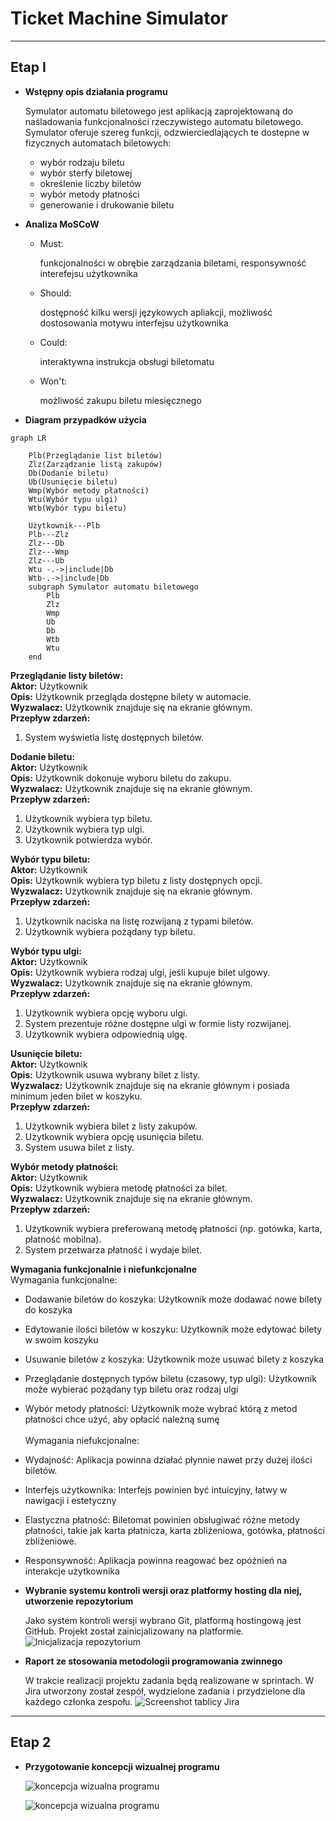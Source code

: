 # Ticket Machine Simulator
***
## Etap I

- **Wstępny opis działania programu**

    Symulator automatu biletowego jest aplikacją zaprojektowaną do naśladowania funkcjonalności rzeczywistego automatu 
    biletowego. Symulator oferuje szereg funkcji, odzwierciedlających te dostepne w fizycznych automatach biletowych:
  - wybór rodzaju biletu
  - wybór sterfy biletowej
  - określenie liczby biletów
  - wybór metody płatności
  - generowanie i drukowanie biletu


- **Analiza MoSCoW**
  - Must:
  
    funkcjonalności w obrębie zarządzania biletami, responsywność interefejsu użytkownika
  - Should:
  
    dostępność kilku wersji językowych apliakcji, możliwość dostosowania motywu interfejsu użytkownika 
  - Could:

    interaktywna instrukcja obsługi biletomatu
  - Won't:

    możliwość zakupu biletu miesięcznego 


- **Diagram przypadków użycia**<br>
        
```mermaid
graph LR
    
    Plb(Przeglądanie list biletów)
    Zlz(Zarządzanie listą zakupów)
    Db(Dodanie biletu)
    Ub(Usunięcie biletu)
    Wmp(Wybór metody płatności)
    Wtu(Wybór typu ulgi)
    Wtb(Wybór typu biletu)
    
    Użytkownik---Plb
    Plb---Zlz
    Zlz---Db
    Zlz---Wmp
    Zlz---Ub
    Wtu -.->|include|Db
    Wtb-.->|include|Db
    subgraph Symulator automatu biletowego
        Plb
        Zlz
        Wmp
        Ub
        Db
        Wtb
        Wtu
    end
```
**Przeglądanie listy biletów:**
<br>
**Aktor:** Użytkownik<br>
**Opis:** Użytkownik przegląda dostępne bilety w automacie.<br>
**Wyzwalacz:** Użytkownik znajduje się na ekranie głównym.<br>
**Przepływ zdarzeń:**<br>
1. System wyświetla listę dostępnych biletów.<br>

**Dodanie biletu:**
<br>
**Aktor:** Użytkownik<br>
**Opis:** Użytkownik dokonuje wyboru biletu do zakupu.<br>
**Wyzwalacz:** Użytkownik znajduje się na ekranie głównym.<br>
**Przepływ zdarzeń:**<br>
1. Użytkownik wybiera typ biletu.<br>
2. Użytkownik wybiera typ ulgi.<br>
3. Użytkownik potwierdza wybór.<br>

**Wybór typu biletu:**
<br>
**Aktor:** Użytkownik<br>
**Opis:** Użytkownik wybiera typ biletu z listy dostępnych opcji.<br>
**Wyzwalacz:** Użytkownik znajduje się na ekranie głównym.<br>
**Przepływ zdarzeń:**<br>
1. Użytkownik naciska na listę rozwijaną z typami biletów.<br>
2. Użytkownik wybiera pożądany typ biletu.<br>

**Wybór typu ulgi:**
<br>
**Aktor:** Użytkownik<br>
**Opis:** Użytkownik wybiera rodzaj ulgi, jeśli kupuje bilet ulgowy.<br>
**Wyzwalacz:** Użytkownik znajduje się na ekranie głównym.<br>
**Przepływ zdarzeń:**<br>
1. Użytkownik wybiera opcję wyboru ulgi.<br>
2. System prezentuje różne dostępne ulgi w formie listy rozwijanej.<br>
3. Użytkownik wybiera odpowiednią ulgę.<br>

**Usunięcie biletu:**
<br>
**Aktor:** Użytkownik<br>
**Opis:** Użytkownik usuwa wybrany bilet z listy.<br>
**Wyzwalacz:** Użytkownik znajduje się na ekranie głównym i posiada minimum jeden bilet w koszyku.<br>
**Przepływ zdarzeń:**<br>
1. Użytkownik wybiera bilet z listy zakupów.<br>
2. Użytkownik wybiera opcję usunięcia biletu.<br>
3. System usuwa bilet z listy.<br>

**Wybór metody płatności:**
<br>
**Aktor:** Użytkownik<br>
**Opis:** Użytkownik wybiera metodę płatności za bilet.<br>
**Wyzwalacz:** Użytkownik znajduje się na ekranie głównym.<br>
**Przepływ zdarzeń:**
1. Użytkownik wybiera preferowaną metodę płatności (np. gotówka, karta, płatność mobilna).
2. System przetwarza płatność i wydaje bilet.

**Wymagania funkcjonalnie i niefunkcjonalne**<br>
    Wymagania funkcjonalne:
  - Dodawanie biletów do koszyka: Użytkownik może dodawać nowe bilety do koszyka
  - Edytowanie ilości biletów w koszyku: Użytkownik może edytować bilety w swoim koszyku
  - Usuwanie biletów z koszyka: Użytkownik może usuwać bilety z koszyka
  - Przeglądanie dostępnych typów biletu (czasowy, typ ulgi): Użytkownik może wybierać pożądany typ biletu oraz rodzaj ulgi
  - Wybór metody płatności: Użytkownik może wybrać którą z metod płatności chce użyć, aby opłacić należną sumę
    <br><br>
    Wymagania niefukcjonalne:
  - Wydajność: Aplikacja powinna działać płynnie nawet przy dużej ilości biletów.
  - Interfejs użytkownika: Interfejs powinien być intuicyjny, łatwy w nawigacji i estetyczny
  - Elastyczna płatność: Biletomat powinien obsługiwać różne metody płatności, takie jak karta płatnicza, karta zbliżeniowa, gotówka, płatności zbliżeniowe.
  - Responsywność: Aplikacja powinna reagować bez opóźnień na interakcje użytkownika
 

- **Wybranie systemu kontroli wersji oraz platformy hosting dla niej, utworzenie repozytorium**

    Jako system kontroli wersji wybrano Git, platformą hostingową jest GitHub.
    Projekt został zainicjalizowany na platformie.
    ![Inicjalizacja repozytorium](ReadmeAssets/EtapI/github-repo.png)


- **Raport ze stosowania metodologii programowania zwinnego**

    W trakcie realizacji projektu zadania będą realizowane w sprintach. W Jira utworzony został zespół, 
    wydzielone zadania i przydzielone dla każdego członka zespołu.
    ![Screenshot tablicy Jira](ReadmeAssets/EtapI/img_5.png)

****
## Etap 2
- **Przygotowanie koncepcji wizualnej programu**

  ![koncepcja wizualna programu](ReadmeAssets/EtapII/figma_1.png)
  
  ![koncepcja wizualna programu](ReadmeAssets/EtapII/figma_2.png)
